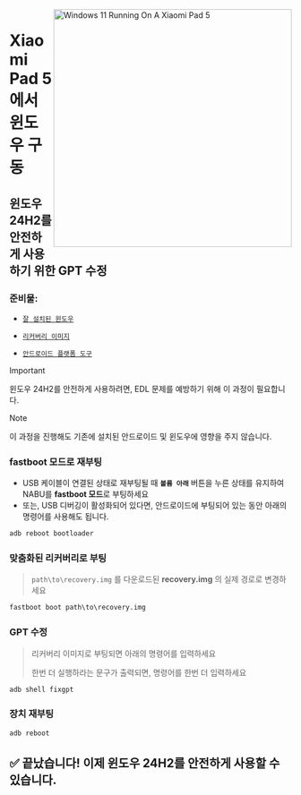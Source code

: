 <img align="right" src="https://raw.githubusercontent.com/erdilS/Port-Windows-11-Xiaomi-Pad-5/main/nabu.png" width="425" alt="Windows 11 Running On A Xiaomi Pad 5">

# Xiaomi Pad 5 에서 윈도우 구동

## 윈도우 24H2를 안전하게 사용하기 위한 GPT 수정

### 준비물:
- [```잘 설치된 윈도우```](selection-ko.md)

- [```리커버리 이미지```](https://github.com/ArKT-7/twrp_device_xiaomi_nabu/releases/tag/mod-win)

- [```안드로이드 플랫폼 도구```](https://developer.android.com/studio/releases/platform-tools)

> [!Important]
> 윈도우 24H2를 안전하게 사용하려면, EDL 문제를 예방하기 위해 이 과정이 필요합니다.

> [!NOTE]
> 이 과정을 진행해도 기존에 설치된 안드로이드 및 윈도우에 영향을 주지 않습니다.

### fastboot 모드로 재부팅
- USB 케이블이 연결된 상태로 재부팅될 때 **`볼륨 아래`** 버튼을 누른 상태를 유지하여 NABU를 **fastboot 모드**로 부팅하세요
- 또는, USB 디버깅이 활성화되어 있다면, 안드로이드에 부팅되어 있는 동안 아래의 명령어를 사용해도 됩니다.
```cmd
adb reboot bootloader
```

### 맞춤화된 리커버리로 부팅
> `path\to\recovery.img` 를 다운로드된 **recovery.img** 의 실제 경로로 변경하세요
```cmd
fastboot boot path\to\recovery.img
```

### GPT 수정
> 리커버리 이미지로 부팅되면 아래의 명령어를 입력하세요
>
> 한번 더 실행하라는 문구가 출력되면, 명령어를 한번 더 입력하세요
```cmd
adb shell fixgpt
```

### 장치 재부팅
```cmd
adb reboot
```

## ✅ 끝났습니다! 이제 윈도우 24H2를 안전하게 사용할 수 있습니다.























